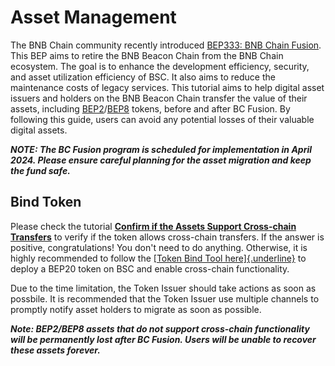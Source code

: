 # Asset Management

The BNB Chain community recently introduced [BEP333: BNB Chain
Fusion](https://github.com/bnb-chain/BEPs/pull/333). This
BEP aims to retire the BNB Beacon Chain from the BNB Chain ecosystem.
The goal is to enhance the development efficiency, security, and asset
utilization efficiency of BSC. It also aims to reduce the maintenance
costs of legacy services. This tutorial aims to help digital asset
issuers and holders on the BNB Beacon Chain transfer the value of their
assets,
including [BEP2](https://github.com/bnb-chain/BEPs/blob/master/BEPs/BEP2.md)/[BEP8](https://github.com/bnb-chain/BEPs/blob/master/BEPs/BEP8.md)
tokens, before and after BC Fusion. By following this guide, users can
avoid any potential losses of their valuable digital assets.

***NOTE: The BC Fusion program is scheduled for implementation in April 2024. Please ensure careful planning for the
asset migration and keep the fund safe.***

## Bind Token

Please check the tutorial [**Confirm if the Assets Support Cross-chain Transfers**](../users/assets.md) to verify if the
token allows cross-chain
transfers. If the answer is positive, congratulations! You don't need
to do anything. Otherwise, it is highly recommended to follow the
[[Token Bind Tool
here]{.underline}](https://github.com/bnb-chain/token-bind-tool) to
deploy a BEP20 token on BSC and enable cross-chain functionality.

Due to the time limitation, the Token Issuer should take actions as soon as possbile. It is
recommended that the Token Issuer use multiple channels to promptly
notify asset holders to migrate as soon as possible.

***Note: BEP2/BEP8 assets that do not support cross-chain functionality
will be permanently lost after BC Fusion. Users will be unable to
recover these assets forever.***